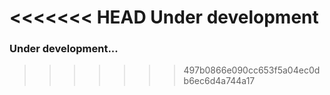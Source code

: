 <<<<<<< HEAD
    Under development
=======


### Under development...

>>>>>>> 497b0866e090cc653f5a04ec0db6ec6d4a744a17
